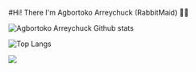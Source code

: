 #Hi! There I'm Agbortoko Arreychuck (RabbitMaid) 👋🏻


![Agbortoko Arreychuck Github stats](https://github-readme-stats.vercel.app/api?username=Agbortoko&show_icons=true&theme=radical)

![Top Langs](https://github-readme-stats.vercel.app/api/top-langs/?username=Agbortoko&layout=compact )

![](https://komarev.com/ghpvc/?username=Agbortoko&style=for-the-badge)

 
